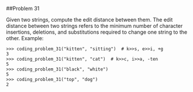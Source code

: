 ##Problem 31

Given two strings, compute the edit distance between them.
The edit distance between two strings refers to the minimum number of character insertions, deletions, and
substitutions required to change one string to the other.
Example:

    >>> coding_problem_31("kitten", "sitting")  # k>>s, e>>i, +g
    3
    >>> coding_problem_31("kitten", "cat")  # k>>c, i>>a, -ten
    5
    >>> coding_problem_31("black", "white")
    5
    >>> coding_problem_31("top", "dog")
    2